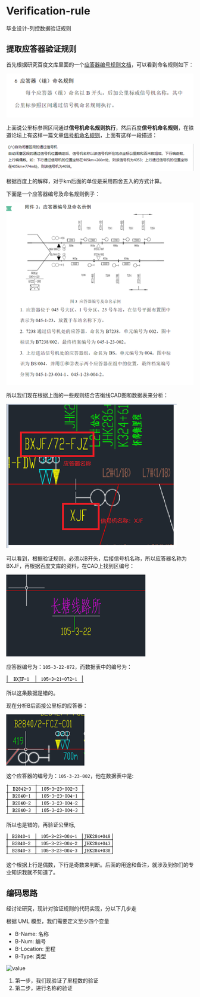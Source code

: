 # Verification-rule
毕业设计-列控数据验证规则

## 提取应答器验证规则

首先根据研究百度文库里面的一个[应答器编号规则文档](https://wenku.baidu.com/view/fff05dc68bd63186bcebbc3c.html)，可以看到命名规则如下：

![](static/img/1.png)

上面说公里标参照区间通过**信号机命名规则执行**，然后百度**信号机命名规则**，在铁道论坛上有这样一篇文章[信号机命名规则](http://bbs.railcn.net/thread-919589-1-1.html)，上面有这样一段描述：

![](static/img/2.png)

根据百度上的解释，对于km后面的单位是采用四舍五入的方式计算。

下面是一个应答器编号及命名规则例子：

![](static/img/3.png)

所以我们现在根据上面的一些规则结合吉衡线CAD图和数据表来分析：

![](static/img/4.png)

可以看到，根据验证规则，必须以B开头，后接信号机名称，所以应答器名称为BXJF，再根据百度文库的资料，在CAD上找到区编号：

![](static/img/5.png)

应答器编号为：`105-3-22-072`，而数据表中的编号为：

![](static/img/6.png)

所以这条数据是错的。

现在分析B后面接公里标的应答器：


![](static/img/7.png)

这个应答器的编号为：`105-3-23-002`，他在数据表中是:

![](static/img/8.png)

所以也是错的，再验证公里标,

![](static/img/9.png)

这个根据上行是偶数，下行是奇数来判断。后面的用途和备注，就涉及到你们的专业知识我就不知道了。


## 编码思路

经讨论研究，现针对验证规则的代码实现，分以下几步走

根据 UML 模型，我们需要定义至少四个变量

- B-Name: 名称
- B-Num: 编号
- B-Location: 里程
- B-Type: 类型

![value](./static.img/msg.png)

1. 第一步，我们现验证了里程数的验证
2. 第二步，进行名称的验证
